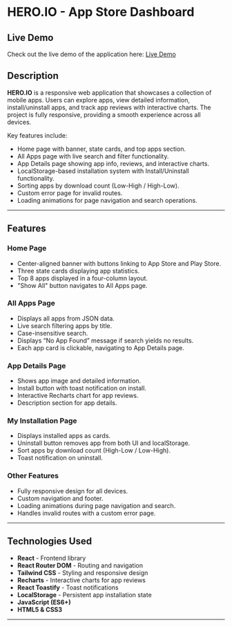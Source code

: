# HERO.IO - App Store Dashboard

## Live Demo
Check out the live demo of the application here: [Live Demo](https://precious-alfajores-377c46.netlify.app/)


## Description
**HERO.IO** is a responsive web application that showcases a collection of mobile apps. Users can explore apps, view detailed information, install/uninstall apps, and track app reviews with interactive charts. The project is fully responsive, providing a smooth experience across all devices.  

Key features include:
- Home page with banner, state cards, and top apps section.
- All Apps page with live search and filter functionality.
- App Details page showing app info, reviews, and interactive charts.
- LocalStorage-based installation system with Install/Uninstall functionality.
- Sorting apps by download count (Low-High / High-Low).
- Custom error page for invalid routes.
- Loading animations for page navigation and search operations.

---

## Features

### Home Page
- Center-aligned banner with buttons linking to App Store and Play Store.
- Three state cards displaying app statistics.
- Top 8 apps displayed in a four-column layout.
- "Show All" button navigates to All Apps page.

### All Apps Page
- Displays all apps from JSON data.
- Live search filtering apps by title.
- Case-insensitive search.
- Displays “No App Found” message if search yields no results.
- Each app card is clickable, navigating to App Details page.

### App Details Page
- Shows app image and detailed information.
- Install button with toast notification on install.
- Interactive Recharts chart for app reviews.
- Description section for app details.

### My Installation Page
- Displays installed apps as cards.
- Uninstall button removes app from both UI and localStorage.
- Sort apps by download count (High-Low / Low-High).
- Toast notification on uninstall.

### Other Features
- Fully responsive design for all devices.
- Custom navigation and footer.
- Loading animations during page navigation and search.
- Handles invalid routes with a custom error page.

---

## Technologies Used
- **React** - Frontend library
- **React Router DOM** - Routing and navigation
- **Tailwind CSS** - Styling and responsive design
- **Recharts** - Interactive charts for app reviews
- **React Toastify** - Toast notifications
- **LocalStorage** - Persistent app installation state
- **JavaScript (ES6+)**
- **HTML5 & CSS3**

---

